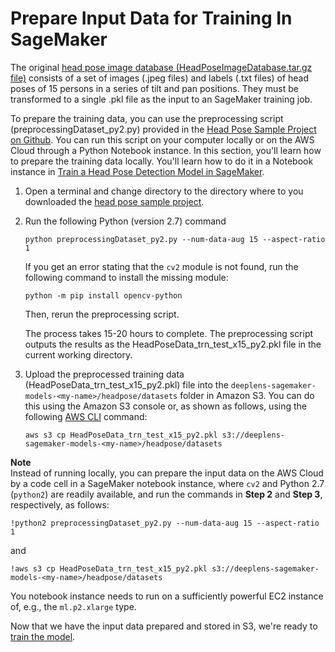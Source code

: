 # Prepare Input Data for Training In SageMaker<a name="deeplens-headpose-project-prepare-training-data"></a>

The original [head pose image database \(HeadPoseImageDatabase\.tar\.gz file\)](http://www-prima.inrialpes.fr/perso/Gourier/Faces/HeadPoseImageDatabase.tar.gz) consists of a set of images \(\.jpeg files\) and labels \(\.txt files\) of head poses of 15 persons in a series of tilt and pan positions\. They must be transformed to a single \.pkl file as the input to an SageMaker training job\. 

To prepare the training data, you can use the preprocessing script \(preprocessingDataset\_py2\.py\) provided in the [Head Pose Sample Project on Github](deeplens-headpose-project-source-on-github.md)\. You can run this script on your computer locally or on the AWS Cloud through a Python Notebook instance\. In this section, you'll learn how to prepare the training data locally\. You'll learn how to do it in a Notebook instance in [Train a Head Pose Detection Model in SageMaker](deeplens-headpose-project-train-model-using-sagemaker.md)\.

1. Open a terminal and change directory to the directory where to you downloaded the [head pose sample project](deeplens-headpose-project-source-on-github.md)\.

1. Run the following Python \(version 2\.7\) command

   ```
   python preprocessingDataset_py2.py --num-data-aug 15 --aspect-ratio 1
   ```

   If you get an error stating that the `cv2` module is not found, run the following command to install the missing module:

   ```
   python -m pip install opencv-python
   ```

   Then, rerun the preprocessing script\. 

   The process takes 15\-20 hours to complete\. The preprocessing script outputs the results as the HeadPoseData\_trn\_test\_x15\_py2\.pkl file in the current working directory\. 

1. Upload the preprocessed training data \(HeadPoseData\_trn\_test\_x15\_py2\.pkl\) file into the `deeplens-sagemaker-models-<my-name>/headpose/datasets` folder in Amazon S3\. You can do this using the Amazon S3 console or, as shown as follows, using the following [AWS CLI](https://docs.aws.amazon.com/cli/latest/userguide/cli-chap-welcome.html) command: 

   ```
   aws s3 cp HeadPoseData_trn_test_x15_py2.pkl s3://deeplens-sagemaker-models-<my-name>/headpose/datasets 
   ```

**Note**  
Instead of running locally, you can prepare the input data on the AWS Cloud by a code cell in a SageMaker notebook instance, where `cv2` and Python 2\.7 \(`python2`\) are readily available, and run the commands in **Step 2** and **Step 3**, respectively, as follows:  

```
!python2 preprocessingDataset_py2.py --num-data-aug 15 --aspect-ratio 1
```
and   

```
!aws s3 cp HeadPoseData_trn_test_x15_py2.pkl s3://deeplens-sagemaker-models-<my-name>/headpose/datasets 
```
You notebook instance needs to run on a sufficiently powerful EC2 instance of, e\.g\., the `ml.p2.xlarge` type\.

Now that we have the input data prepared and stored in S3, we're ready to [train the model](deeplens-headpose-project-train-model-using-sagemaker.md)\.